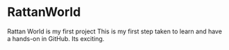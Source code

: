 # RattanWorld
Rattan World is my first project
This is my first step taken to learn and have a hands-on in GitHub. Its exciting.
